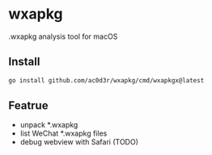 # wxapkg

.wxapkg analysis tool for macOS

## Install

```bash
go install github.com/ac0d3r/wxapkg/cmd/wxapkgx@latest
```

## Featrue
- unpack *.wxapkg
- list WeChat *.wxapkg files
- debug webview with Safari (TODO)

